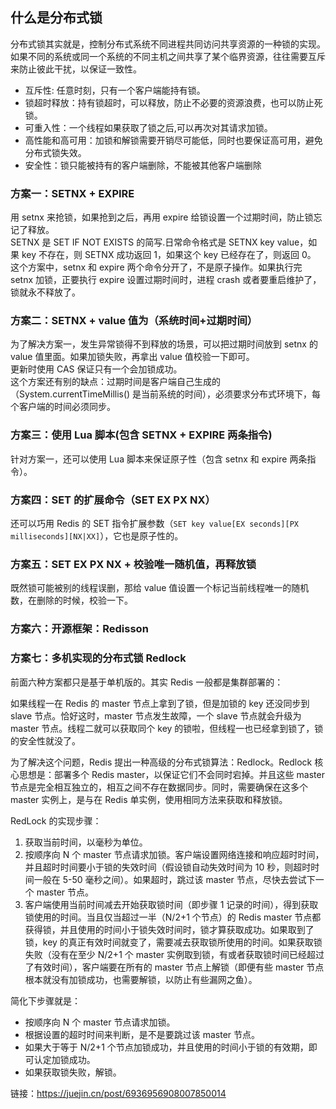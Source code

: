 ## 什么是分布式锁
分布式锁其实就是，控制分布式系统不同进程共同访问共享资源的一种锁的实现。如果不同的系统或同一个系统的不同主机之间共享了某个临界资源，往往需要互斥来防止彼此干扰，以保证一致性。  
* 互斥性: 任意时刻，只有一个客户端能持有锁。
* 锁超时释放：持有锁超时，可以释放，防止不必要的资源浪费，也可以防止死锁。
* 可重入性：一个线程如果获取了锁之后,可以再次对其请求加锁。
* 高性能和高可用：加锁和解锁需要开销尽可能低，同时也要保证高可用，避免分布式锁失效。
* 安全性：锁只能被持有的客户端删除，不能被其他客户端删除

### 方案一：SETNX + EXPIRE
用 setnx 来抢锁，如果抢到之后，再用 expire 给锁设置一个过期时间，防止锁忘记了释放。  
SETNX 是 SET IF NOT EXISTS 的简写.日常命令格式是 SETNX key value，如果 key 不存在，则 SETNX 成功返回 1，如果这个 key 已经存在了，则返回 0。  
这个方案中，setnx 和 expire 两个命令分开了，不是原子操作。如果执行完 setnx 加锁，正要执行 expire 设置过期时间时，进程 crash 或者要重启维护了，锁就永不释放了。  

### 方案二：SETNX + value 值为（系统时间+过期时间）
为了解决方案一，发生异常锁得不到释放的场景，可以把过期时间放到 setnx 的 value 值里面。如果加锁失败，再拿出 value 值校验一下即可。  
更新时使用 CAS 保证只有一个会加锁成功。  
这个方案还有别的缺点：过期时间是客户端自己生成的（System.currentTimeMillis() 是当前系统的时间），必须要求分布式环境下，每个客户端的时间必须同步。  

### 方案三：使用 Lua 脚本(包含 SETNX + EXPIRE 两条指令)
针对方案一，还可以使用 Lua 脚本来保证原子性（包含 setnx 和 expire 两条指令）。  

### 方案四：SET 的扩展命令（SET EX PX NX）
还可以巧用 Redis 的 SET 指令扩展参数（`SET key value[EX seconds][PX milliseconds][NX|XX]`），它也是原子性的。  

### 方案五：SET EX PX NX  + 校验唯一随机值，再释放锁
既然锁可能被别的线程误删，那给 value 值设置一个标记当前线程唯一的随机数，在删除的时候，校验一下。  

### 方案六：开源框架：Redisson


### 方案七：多机实现的分布式锁 Redlock
前面六种方案都只是基于单机版的。其实 Redis 一般都是集群部署的：  

如果线程一在 Redis 的 master 节点上拿到了锁，但是加锁的 key 还没同步到 slave 节点。恰好这时，master 节点发生故障，一个 slave 节点就会升级为 master 节点。线程二就可以获取同个 key 的锁啦，但线程一也已经拿到锁了，锁的安全性就没了。  

为了解决这个问题，Redis 提出一种高级的分布式锁算法：Redlock。Redlock 核心思想是：部署多个 Redis master，以保证它们不会同时宕掉。并且这些 master 节点是完全相互独立的，相互之间不存在数据同步。同时，需要确保在这多个 master 实例上，是与在 Redis 单实例，使用相同方法来获取和释放锁。  

RedLock 的实现步骤：
1. 获取当前时间，以毫秒为单位。
2. 按顺序向 N 个 master 节点请求加锁。客户端设置网络连接和响应超时时间，并且超时时间要小于锁的失效时间（假设锁自动失效时间为 10 秒，则超时时间一般在 5-50 毫秒之间）。如果超时，跳过该 master 节点，尽快去尝试下一个 master 节点。
3. 客户端使用当前时间减去开始获取锁时间（即步骤 1 记录的时间），得到获取锁使用的时间。当且仅当超过一半（N/2+1 个节点）的 Redis master 节点都获得锁，并且使用的时间小于锁失效时间时，锁才算获取成功。如果取到了锁，key 的真正有效时间就变了，需要减去获取锁所使用的时间。如果获取锁失败（没有在至少 N/2+1 个 master 实例取到锁，有或者获取锁时间已经超过了有效时间），客户端要在所有的 master 节点上解锁（即便有些 master 节点根本就没有加锁成功，也需要解锁，以防止有些漏网之鱼）。

简化下步骤就是：
* 按顺序向 N 个 master 节点请求加锁。
* 根据设置的超时时间来判断，是不是要跳过该 master 节点。
* 如果大于等于 N/2+1 个节点加锁成功，并且使用的时间小于锁的有效期，即可认定加锁成功。
* 如果获取锁失败，解锁。


链接：https://juejin.cn/post/6936956908007850014  

